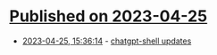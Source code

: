 # [Published on 2023-04-25](index.md)

* [2023-04-25, 15:36:14](https://lobste.rs/s/sb47vz/chatgpt_shell_updates) - [chatgpt-shell updates](https://xenodium.com/chatgpt-shell-available-on-melpa)
